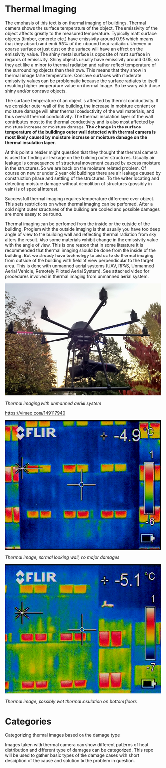 # Thermal Imaging

The emphasis of this text is on thermal imaging of buildings. Thermal camera shows the surface temperature of the object. The emissivity of the object affects greatly to the measured temperature. Typically matt surface objects (timber, concrete etc.) have emissivity around 0.95 which means that they absorb and emit 95% of the inbound heat radiation.  Uneven or coarse surface or just dust on the surface will have an effect on the emissivity value. The shiny metal surface is opposite of matt surface in regards of emissivity. Shiny objects usually have emissivity around 0.05, so they act like a mirror to thermal radiation and rather reflect temperature of the surrounding objects than their own. This means that they show in thermal image false temperature. Concave surfaces with moderate emissivity values can be problematic because the surface radiates to itself resulting higher temperature value on thermal image. So be wary with those shiny and/or concave objects.

The surface temperature of an object is affected by thermal conductivity. If we consider outer wall of the building, the increase in moisture content or moisture damage will alter thermal conductivity of the wall materials, and thus overall thermal conductivity. The thermal insulation layer of the wall contributes most to the thermal conductivity and is also most affected by moisture increase or moisture damage. **The change in the surface temperature of the buildings outer wall detected with thermal camera is most likely caused by moisture increase or moisture damage on the thermal insulation layer**.

At this point a reader might question that they thought that thermal camera is used for finding air leakage on the building outer structures. Usually air leakage is consequence of structural movement caused by excess moisture in the structures. So we are back on the moisture related problem. Of course on new or under 2 year old buildings there are air leakage caused by construction phase and settling of the structures. To the writer locating and detecting moisture damage without demolition of structures (possibly in vain) is of special interest.

Successfull thermal imaging requires temperature difference over object. This sets restrictions on when thermal imaging can be perfomed. After a cold night outer structures of the building are cooled and possible damages are more easily to be found.

Thermal imaging can be perfomed from the inside or the outside of the building. Proglem with the outside imaging is that usually you have too deep angle of view to the building wall and reflecting thermal radiation from sky alters the result. Also some materials exhibit change in the emissivity value with the angle of view. This is one reason that in some literature it is recommended that thermal imaging should be done from the inside of the building. But we already have technology to aid us to do thermal imaging from outside of the building with field of view perpendicular to the target area. This is done with unmanned aerial systems (UAV, RPAS, Unmanned Aerial Vehicle, Remotely Piloted Aerial System). See attached video for procedures involved in thermal imaging from unmanned aerial system.

![Thermal imaging with unmanned aerial system](uav1.jpg "Thermal imaging with unmanned aerial system")

*Thermal imaging with unmanned aerial system*

https://vimeo.com/149117940

![Thermal image, normal looking wall, no major damages](vlcsnap-2016-01-27-12h50m23s985.png "Thermal image, normal looking wall, no major damages")

*Thermal image, normal looking wall, no major damages*

![Possibly wet thermal insulation on bottom floors](vlcsnap-2016-01-31-18h10m02s069.png "Possibly wet thermal insulation on bottom floors")

*Thermal image, possibly wet thermal insulation on bottom floors*

# Categories

Categorizing thermal images based on the damage type

Images taken with thermal camera can show different patterns of heat distribution and different type of damages can be categorized. This repo will be used to gather basic types of the damage cases with short desciption of the cause and solution to the problem in question.

